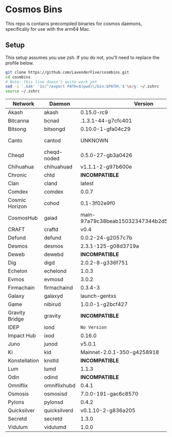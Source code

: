 # Cosmos Bins 
This repo is contains precompiled binaries for cosmos daemons, specifically for use with the arm64 Mac. 

## Setup
This setup assumes you use zsh. If you do not, you'll need to replace the profile below.
```bash
git clone https://github.com/LavenderFive/cosmbins.git
cd cosmbins
# Note: this line doesn't quite work yet
sed -i '.bak' '1s/^/export PATH=$(pwd)\/bin:$PATH\'$'\n/g' ~/.zshrc
source ~/.zshrc
```

Network | Daemon | Version | Github
--- | --- | --- | ----
Akash | akash | 0.15.0-rc9 | https://github.com/ovrclk/akash
Bitcanna | bcnad| .1.3.1-44-g7cfc401 | https://github.com/BitCannaGlobal/bcna/
Bitsong | bitsongd | 0.10.0-1-gfa04c29 | https://github.com/bitsongofficial/go-bitsong
Canto | cantod | UNKNOWN | https://docs.canto.io/technical-reference/validators/becoming-a-validator
Cheqd | cheqd-noded | 0.5.0-27-gb3a0426 | https://github.com/cheqd/cheqd-node
Chihuahua | chihuahuad | v1.1.1-2-g97b600e | https://github.com/ChihuahuaChain/chihuahua
Chronic | chtd | **INCOMPATIBLE** | https://github.com/ChronicNetwork/chtd
Clan | cland | latest | https://github.com/ClanNetwork/clan-network
Comdex | comdex | 0.0.7 | https://github.com/comdex-official/comdex
Cosmic Horizon | cohod | 0.1-3f02e9f0 | https://github.com/cosmic-horizon/coho
CosmosHub | gaiad | main-97a79c38beab15032347344b2d588a59ff2b292a | https://github.com/cosmos/gaia
CRAFT | craftd | v0.4 | https://github.com/notional-labs/craft
Defund | defund | 0.0.2-24-g2057c7b | https://github.com/defund-labs/defund
Desmos | desmos | 2.3.1-125-g08d3719a | https://github.com/desmos-labs/desmos
Deweb | dewebd | **INCOMPATIBLE** | https://github.com/deweb-services/deweb
Dig | digd | 2.0.2-8-g336f751 | https://github.com/notional-labs/dig
Echelon | echelond | 1.0.3 | https://github.com/echelonfoundation/echelon
Evmos | evmosd | 3.0.2 | https://github.com/tharsis/evmos
Firmachain | firmachaind | 0.3.4-3 | https://github.com/FirmaChain/firmachain
Galaxy | galaxyd | launch-gentxs | https://github.com/galaxies-labs/galaxy
Game | nibirud | 1.0.0-1-g2bcf427 | https://github.com/cosmos-gaminghub/nibiru
Gravity Bridge | gravity | **INCOMPATIBLE** | https://github.com/Gravity-Bridge/Gravity-Bridge
IDEP | iond | `No Version` | https://github.com/IDEP-network/ion
Impact Hub | ixod | 0.16.0 | https://github.com/ixofoundation/ixo-blockchain
Juno | junod | v5.0.1 | https://github.com/CosmosContracts/juno
Ki | kid | Mainnet-2.0.1-350-g4258918 | https://github.com/KiFoundation/ki-tools
Konstellation | knstld | **INCOMPATIBLE** | https://github.com/Konstellation/konstellation
Lum | lumd | 1.1.3 | https://github.com/lum-network/chain
Odin | odind | **INCOMPATIBLE** | https://github.com/GeoDB-Limited/odin-core
Omniflix | omniflixhubd | 0.4.1 | https://github.com/OmniFlix/omniflixhub
Osmosis | osmosisd | 7.0.0-191-gac6c8570 | https://github.com/osmosis-labs/osmosis
Pylons | pylonsd | 0.4.2 | https://github.com/Pylons-tech/pylons
Quicksilver | quicksilverd | v0.1.10-2-g836a205 | https://github.com/ingenuity-build/quicksilver
Secretd | secretd | 1.3.0 | https://github.com/enigmampc/SecretNetwork/releases/
Vidulum | vidulumd | 1.0.0 | https://github.com/vidulum/mainnet
